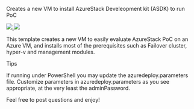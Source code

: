 Creates a new VM to install AzureStack Develeopment kit (ASDK) to run PoC

<a href="https://portal.azure.com/#create/Microsoft.Template/uri/https%3A%2F%2Fraw.githubusercontent.com%2Fyagmurs%2FAzureStack-VM-PoC%2Fmaster%2Fazuredeploy.json" target="_blank">
    <img src="https://azuredeploy.net/deploybutton.png"/>
</a>

<a href="http://armviz.io/#/?load=https%3A%2F%2Fraw.githubusercontent.com%2Fyagmurs%2FAzureStack-VM-PoC%2Fmaster%2Fazuredeploy.json" target="_blank">
    <img src="https://raw.githubusercontent.com/shenglol/arm-visualizer/master/src/visualizebutton.png"/>
</a>

This template creates a new VM to easily evaluate AzureStack PoC on an Azure VM, and installs most of the prerequisites such as Failover cluster, hyper-v and management modules.

Tips

If running under PowerShell you may update the azuredeploy.parameters file.
Customize parameters in azuredeploy.parameters as you see appropriate, at the very least the adminPassword.

Feel free to post questions and enjoy!